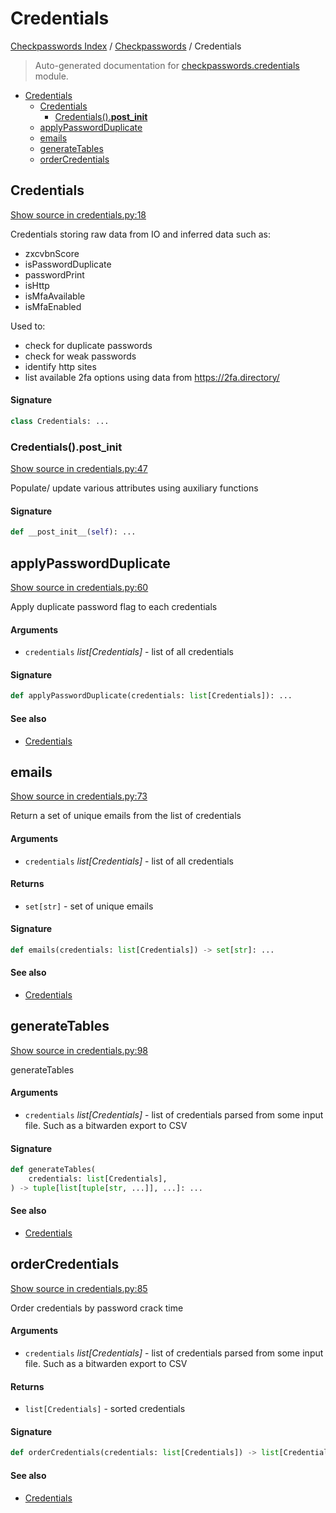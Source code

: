 # Credentials

[Checkpasswords Index](../README.md#checkpasswords-index) /
[Checkpasswords](./index.md#checkpasswords) /
Credentials

> Auto-generated documentation for [checkpasswords.credentials](../../../checkpasswords/credentials.py) module.

- [Credentials](#credentials)
  - [Credentials](#credentials-1)
    - [Credentials().__post_init__](#credentials()__post_init__)
  - [applyPasswordDuplicate](#applypasswordduplicate)
  - [emails](#emails)
  - [generateTables](#generatetables)
  - [orderCredentials](#ordercredentials)

## Credentials

[Show source in credentials.py:18](../../../checkpasswords/credentials.py#L18)

Credentials storing raw data from IO and inferred data such as:
- zxcvbnScore
- isPasswordDuplicate
- passwordPrint
- isHttp
- isMfaAvailable
- isMfaEnabled

Used to:
- check for duplicate passwords
- check for weak passwords
- identify http sites
- list available 2fa options using data from https://2fa.directory/

#### Signature

```python
class Credentials: ...
```

### Credentials().__post_init__

[Show source in credentials.py:47](../../../checkpasswords/credentials.py#L47)

Populate/ update various attributes using auxiliary functions

#### Signature

```python
def __post_init__(self): ...
```



## applyPasswordDuplicate

[Show source in credentials.py:60](../../../checkpasswords/credentials.py#L60)

Apply duplicate password flag to each credentials

#### Arguments

- `credentials` *list[Credentials]* - list of all credentials

#### Signature

```python
def applyPasswordDuplicate(credentials: list[Credentials]): ...
```

#### See also

- [Credentials](#credentials)



## emails

[Show source in credentials.py:73](../../../checkpasswords/credentials.py#L73)

Return a set of unique emails from the list of credentials

#### Arguments

- `credentials` *list[Credentials]* - list of all credentials

#### Returns

- `set[str]` - set of unique emails

#### Signature

```python
def emails(credentials: list[Credentials]) -> set[str]: ...
```

#### See also

- [Credentials](#credentials)



## generateTables

[Show source in credentials.py:98](../../../checkpasswords/credentials.py#L98)

generateTables

#### Arguments

- `credentials` *list[Credentials]* - list of credentials parsed from some input file.
Such as a bitwarden export to CSV

#### Signature

```python
def generateTables(
    credentials: list[Credentials],
) -> tuple[list[tuple[str, ...]], ...]: ...
```

#### See also

- [Credentials](#credentials)



## orderCredentials

[Show source in credentials.py:85](../../../checkpasswords/credentials.py#L85)

Order credentials by password crack time

#### Arguments

- `credentials` *list[Credentials]* - list of credentials parsed from some input file.
Such as a bitwarden export to CSV

#### Returns

- `list[Credentials]` - sorted credentials

#### Signature

```python
def orderCredentials(credentials: list[Credentials]) -> list[Credentials]: ...
```

#### See also

- [Credentials](#credentials)